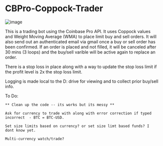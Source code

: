# CBPro-Coppock-Trader
![image](https://user-images.githubusercontent.com/37763928/105216791-07552100-5b21-11eb-9273-e48c19359b1a.png)

This is a trading bot using the Coinbase Pro API. It uses Coppock values and Weight Moving Average (WMA) to place limit buy and sell orders. 
It will also send out an authenticated email via gmail once a buy or sell order has been confirmed. If an order is placed and not filled,
it will be canceled after 30 mins (3 loops) and the buy/sell varible will be active again to replace an order.

There is a stop loss in place along with a way to update  the stop loss limit if the profit level is 2x the stop loss limit. 

Logging is made local to the D: drive for viewing and to collect prior buy/sell info.


To Do:
  
    ** Clean up the code -- its works but its messy **

    Ask for currency to trade with along with error correction if typed incorrect  - BTC = BTC-USD.
  
    Set size limits based on currency? or set size limt based funds? I dont know yet.
  
    Multi-currency watch/trade?
